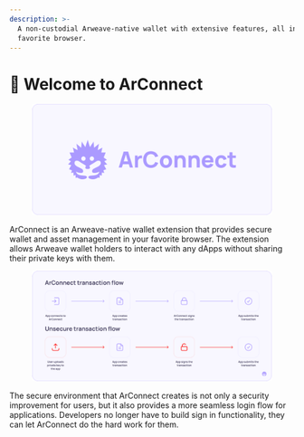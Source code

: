 ```yaml
---
description: >-
  A non-custodial Arweave-native wallet with extensive features, all in your
  favorite browser.
---
```


# 👋 Welcome to ArConnect

<figure><img src=".gitbook/assets/arconnect-docs-home (2).png" alt="ArConnect cover image"><figcaption></figcaption></figure>

ArConnect is an Arweave-native wallet extension that provides secure wallet and asset management in your favorite browser. The extension allows Arweave wallet holders to interact with any dApps without sharing their private keys with them.

<figure><img src=".gitbook/assets/Docs-Flow (1).png" alt="ArConnect user flow"><figcaption></figcaption></figure>

The secure environment that ArConnect creates is not only a security improvement for users, but it also provides a more seamless login flow for applications. Developers no longer have to build sign in functionality, they can let ArConnect do the hard work for them.
